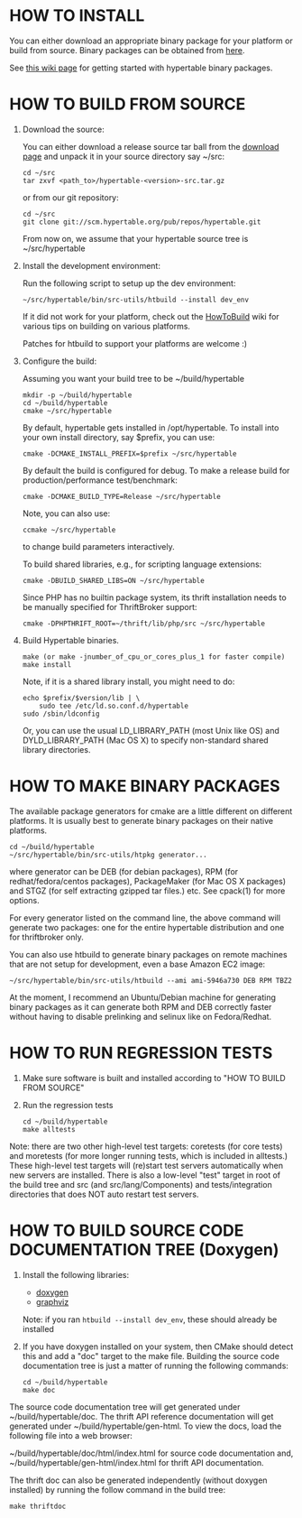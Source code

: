 HOW TO INSTALL
==============

You can either download an appropriate binary package for your
platform or build from source. Binary packages can be obtained from
[here](http://package.hypertable.org/).

See [this wiki
page](http://code.google.com/p/hypertable/wiki/UpAndRunningWithBinaryPackages)
for getting started with hypertable binary packages.


HOW TO BUILD FROM SOURCE
========================

1.  Download the source:

    You can either download a release source tar ball from the [download
    page](http://hypertable.org/download.html) and unpack it in your
    source directory say ~/src:

        cd ~/src
        tar zxvf <path_to>/hypertable-<version>-src.tar.gz

    or from our git repository:

        cd ~/src
        git clone git://scm.hypertable.org/pub/repos/hypertable.git

    From now on, we assume that your hypertable source tree is
    ~/src/hypertable

2.  Install the development environment:

    Run the following script to setup up the dev environment:

        ~/src/hypertable/bin/src-utils/htbuild --install dev_env

    If it did not work for your platform, check out the
    [HowToBuild](http://code.google.com/p/hypertable/wiki/HowToBuild)
    wiki for various tips on building on various platforms.

    Patches for htbuild to support your platforms are welcome :)

3.  Configure the build:

    Assuming you want your build tree to be ~/build/hypertable

        mkdir -p ~/build/hypertable
        cd ~/build/hypertable
        cmake ~/src/hypertable

    By default, hypertable gets installed in /opt/hypertable. To install into
    your own install directory, say $prefix, you can use:

        cmake -DCMAKE_INSTALL_PREFIX=$prefix ~/src/hypertable

    By default the build is configured for debug. To make a release build for
    production/performance test/benchmark:

        cmake -DCMAKE_BUILD_TYPE=Release ~/src/hypertable

    Note, you can also use:

        ccmake ~/src/hypertable

    to change build parameters interactively.

    To build shared libraries, e.g., for scripting language extensions:

        cmake -DBUILD_SHARED_LIBS=ON ~/src/hypertable

    Since PHP has no builtin package system, its thrift installation needs to
    be manually specified for ThriftBroker support:

        cmake -DPHPTHRIFT_ROOT=~/thrift/lib/php/src ~/src/hypertable

4.  Build Hypertable binaries.

        make (or make -jnumber_of_cpu_or_cores_plus_1 for faster compile)
        make install

    Note, if it is a shared library install, you might need to do:

        echo $prefix/$version/lib | \
            sudo tee /etc/ld.so.conf.d/hypertable
        sudo /sbin/ldconfig

    Or, you can use the usual LD_LIBRARY_PATH (most Unix like OS) and
    DYLD_LIBRARY_PATH (Mac OS X) to specify non-standard shared library
    directories.


HOW TO MAKE BINARY PACKAGES
===========================

The available package generators for cmake are a little different on
different platforms. It is usually best to generate binary packages on
their native platforms.

    cd ~/build/hypertable
    ~/src/hypertable/bin/src-utils/htpkg generator...

where generator can be DEB (for debian packages), RPM (for
redhat/fedora/centos packages), PackageMaker (for Mac OS X packages)
and STGZ (for self extracting gzipped tar files.) etc. See cpack(1)
for more options.

For every generator listed on the command line, the above command will
generate two packages: one for the entire hypertable distribution and
one for thriftbroker only.

You can also use htbuild to generate binary packages on remote machines
that are not setup for development, even a base Amazon EC2 image:

    ~/src/hypertable/bin/src-utils/htbuild --ami ami-5946a730 DEB RPM TBZ2

At the moment, I recommend an Ubuntu/Debian machine for generating binary
packages as it can generate both RPM and DEB correctly faster without
having to disable prelinking and selinux like on Fedora/Redhat.


HOW TO RUN REGRESSION TESTS
===========================

1.  Make sure software is built and installed according to
    "HOW TO BUILD FROM SOURCE"

2.  Run the regression tests

        cd ~/build/hypertable
        make alltests

Note: there are two other high-level test targets: coretests (for core tests)
and moretests (for more longer running tests, which is included in alltests.)
These high-level test targets will (re)start test servers automatically when
new servers are installed.  There is also a low-level "test" target in root
of the build tree and src (and src/lang/Components) and tests/integration
directories that does NOT auto restart test servers.


HOW TO BUILD SOURCE CODE DOCUMENTATION TREE (Doxygen)
=====================================================

1.  Install the following libraries:
    - [doxygen](http://www.stack.nl/~dimitri/doxygen/)
    - [graphviz](http://www.graphviz.org/)

    Note: if you ran `htbuild --install dev_env`, these should already
    be installed

2.  If you have doxygen installed on your system, then CMake should detect this
    and add a "doc" target to the make file.  Building the source code
    documentation tree is just a matter of running the following commands:

        cd ~/build/hypertable
        make doc

The source code documentation tree will get generated under
~/build/hypertable/doc. The thrift API reference documentation will get
generated under ~/build/hypertable/gen-html. To view the docs, load the
following file into a web browser:

  ~/build/hypertable/doc/html/index.html for source code documentation and,
  ~/build/hypertable/gen-html/index.html for thrift API documentation.

The thrift doc can also be generated independently (without doxygen installed)
by running the follow command in the build tree:

    make thriftdoc
